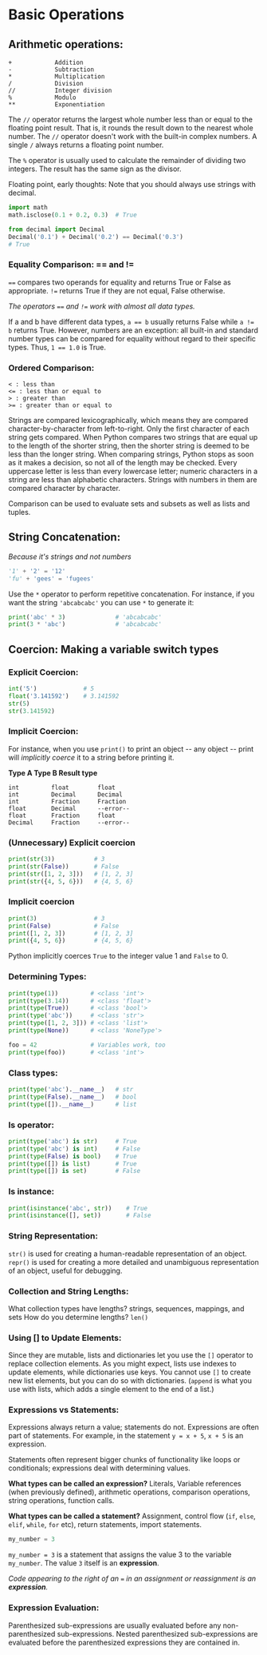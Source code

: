 # Basic Operations

## Arithmetic operations:

```
+            Addition
-            Subtraction
*            Multiplication
/            Division
//           Integer division
%            Modulo
**           Exponentiation
```

The `//` operator returns the largest whole number less than or equal to the floating point result. That is, it rounds the result down to the nearest whole number. The `//` operator doesn't work with the built-in complex numbers. A single `/` always returns a floating point number.

The `%` operator is usually used to calculate the remainder of dividing two integers. The result has the same sign as the divisor.

Floating point, early thoughts: Note that you should always use strings with decimal.

```python
import math
math.isclose(0.1 + 0.2, 0.3)  # True
```

```python
from decimal import Decimal
Decimal('0.1') + Decimal('0.2') == Decimal('0.3')
# True
```

### Equality Comparison: == and !=

 `==` compares two operands for equality and returns True or False as appropriate. 
 `!=` returns True if they are not equal, False otherwise.

_The operators `==` and `!=` work with almost all data types._

If a and b have different data types, `a == b` usually returns False while `a != b` returns True. However, numbers are an exception: all built-in and standard number types can be compared for equality without regard to their specific types. Thus, `1 == 1.0` is True.

### Ordered Comparison:

```
< : less than 
<= : less than or equal to 
> : greater than
>= : greater than or equal to
```

Strings are compared lexicographically, which means they are compared character-by-character from left-to-right. Only the first character of each string gets compared. When Python compares two strings that are equal up to the length of the shorter string, then the shorter string is deemed to be less than the longer string. When comparing strings, Python stops as soon as it makes a decision, so not all of the length may be checked. Every uppercase letter is less than every lowercase letter; numeric characters in a string are less than alphabetic characters. Strings with numbers in them are compared character by character.

Comparison can be used to evaluate sets and subsets as well as lists and tuples.

## String Concatenation:

_Because it's strings and not numbers_

```python
'1' + '2' = '12'
'fu' + 'gees' = 'fugees'
```

Use the `*` operator to perform repetitive concatenation. For instance, if you want the string `'abcabcabc'` you can use `*` to generate it:

```python
print('abc' * 3)              # 'abcabcabc'
print(3 * 'abc')              # 'abcabcabc'
```

## Coercion: Making a variable switch types

### Explicit Coercion:

```python
int('5')             # 5
float('3.141592')    # 3.141592
str(5)
str(3.141592)
```

### Implicit Coercion:

For instance, when you use `print()` to print an object -- any object -- print will _implicitly coerce_ it to a string before printing it.

**Type A    Type B       Result type**
```
int         float        float
int         Decimal      Decimal
int         Fraction     Fraction
float       Decimal      --error--
float       Fraction     float
Decimal     Fraction     --error--
```

### (Unnecessary) Explicit coercion

```python
print(str(3))           # 3
print(str(False))       # False
print(str([1, 2, 3]))   # [1, 2, 3]
print(str({4, 5, 6}))   # {4, 5, 6}
```

### Implicit coercion

```python
print(3)                # 3
print(False)            # False
print([1, 2, 3])        # [1, 2, 3]
print({4, 5, 6})        # {4, 5, 6}
```

Python implicitly coerces `True` to the integer value 1 and `False` to 0. 

### Determining Types:

```python
print(type(1))         # <class 'int'>
print(type(3.14))      # <class 'float'>
print(type(True))      # <class 'bool'>
print(type('abc'))     # <class 'str'>
print(type([1, 2, 3])) # <class 'list'>
print(type(None))      # <class 'NoneType'>

foo = 42               # Variables work, too
print(type(foo))       # <class 'int'>
```

### Class types:

```python
print(type('abc').__name__)   # str
print(type(False).__name__)   # bool
print(type([]).__name__)      # list
```

### Is operator:

```python
print(type('abc') is str)     # True
print(type('abc') is int)     # False
print(type(False) is bool)    # True
print(type([]) is list)       # True
print(type([]) is set)        # False
```

### Is instance:

```python
print(isinstance('abc', str))    # True
print(isinstance([], set))       # False
```

### String Representation:

`str()` is used for creating a human-readable representation of an object.
`repr()` is used for creating a more detailed and unambiguous representation of an object, useful for debugging.

### Collection and String Lengths:

What collection types have lengths? strings, sequences, mappings, and sets
How do you determine lengths? `len()`

### Using [] to Update Elements: 

Since they are mutable, lists and dictionaries let you use the `[]` operator to replace collection elements. As you might expect, lists use indexes to update elements, while dictionaries use keys. You cannot use `[]` to create new list elements, but you can do so with dictionaries. (`append` is what you use with lists, which adds a single element to the end of a list.)

### Expressions vs Statements:

Expressions always return a value; statements do not. Expressions are often part of statements. For example, in the statement `y = x + 5`, `x + 5` is an expression.

Statements often represent bigger chunks of functionality like loops or conditionals; expressions deal with determining values.

**What types can be called an expression?** Literals, Variable references (when previously defined), arithmetic operations, comparison operations, string operations, function calls.

**What types can be called a statement?** Assignment, control flow (`if`, `else`, `elif`, `while`, `for` etc), return statements, import statements.

```python
my_number = 3
```
`my_number = 3` is a statement that assigns the value 3 to the variable `my_number`.
The value `3` itself is an **expression**. 

_Code appearing to the right of an `=` in an assignment or reassignment is an **expression**._

### Expression Evaluation:

Parenthesized sub-expressions are usually evaluated before any non-parenthesized sub-expressions. Nested parenthesized sub-expressions are evaluated before the parenthesized expressions they are contained in.